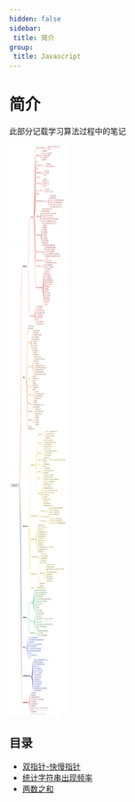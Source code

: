 ```yaml
---
hidden: false
sidebar:
 title: 简介
group:
 title: Javascript
---
```


# 简介

此部分记载学习算法过程中的笔记

![image](assets/思维导图.image)

## 目录
* [双指针-快慢指针](./快慢指针.md)
* [统计字符串出现频率](./统计字符串出现频率.md)
* [两数之和](./两数之和.md)














